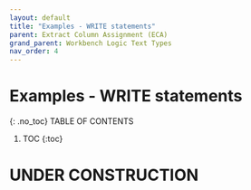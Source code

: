 ```yaml
---
layout: default
title: "Examples - WRITE statements"
parent: Extract Column Assignment (ECA)
grand_parent: Workbench Logic Text Types
nav_order: 4
---
```


# Examples - WRITE statements
{: .no_toc}
TABLE OF CONTENTS 
1. TOC
{:toc}  
 
# UNDER CONSTRUCTION
